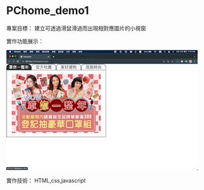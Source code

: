 # PChome_demo1

專案目標：
建立可透過滑鼠滑過而出現相對應圖片的小視窗

實作功能展示：

![image](https://github.com/Jefflinxx/PChome_demo1/blob/main/pchomedemo.gif)

實作技術：
HTML,css,javascript
